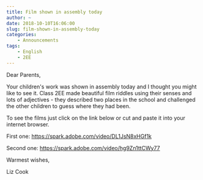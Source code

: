 ```yaml
---
title: Film shown in assembly today
author: ~
date: 2018-10-10T16:06:00
slug: film-shown-in-assembly-today
categories:
    - Announcements
tags:
    - English
    - 2EE
---
```


Dear Parents,

Your children's work was shown in assembly today and I thought you might like to see it.  Class 2EE made beautiful film riddles using their senses and lots of adjectives - they described two places in the school and challenged the other children to guess where they had been.

To see the films just click on the link below or cut and paste it into your internet browser.

First one: https://spark.adobe.com/video/DL1JsN8xHGf1k

Second one: https://spark.adobe.com/video/hg9Zn1ttCWy77

Warmest wishes,

Liz Cook
